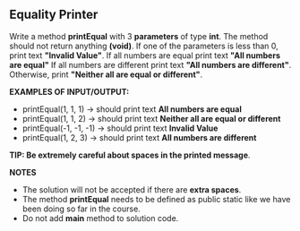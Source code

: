 ## Equality Printer

Write a method **printEqual** with 3 **parameters** of type **int**. The method
should not return anything **(void)**.
If one of the parameters is less than 0, print text **"Invalid Value"**.
If all numbers are equal print text **"All numbers are equal"**
If all numbers are different print text **"All numbers are different"**.
Otherwise, print **"Neither all are equal or different"**.

**EXAMPLES OF INPUT/OUTPUT:**

- printEqual(1, 1, 1) -> should print text **All numbers are equal**
- printEqual(1, 1, 2) -> should print text **Neither all are equal or different**
- printEqual(-1, -1, -1) -> should print text **Invalid Value**
- printEqual(1, 2, 3) -> should print text **All numbers are different**

**TIP: Be extremely careful about spaces in the printed message**.

**NOTES**

- The solution will not be accepted if there are **extra spaces**.
- The method **printEqual** needs to be defined as public static like we have been doing so
  far in the course.
- Do not add **main** method to solution code.
